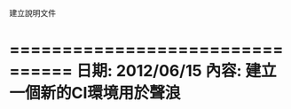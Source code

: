 建立說明文件


================================
日期: 2012/06/15
內容: 建立一個新的CI環境用於聲浪
================================